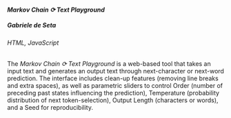 #### ***Markov Chain ⟳ Text Playground***
##### **Gabriele de Seta**
###### HTML, JavaScript

The *Markov Chain ⟳ Text Playground* is a web-based tool that takes an input text and generates an output text through next-character or next-word prediction. The interface includes clean-up features (removing line breaks and extra spaces), as well as parametric sliders to control Order (number of preceding past states influencing the prediction), Temperature (probability distribution of next token-selection), Output Length (characters or words), and a Seed for reproducibility.
